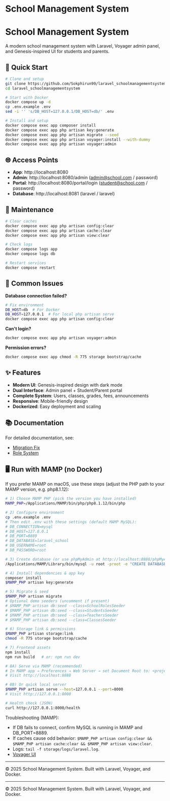 # School Management System

# School Management System

A modern school management system with Laravel, Voyager admin panel, and Genesis-inspired UI for students and parents.

## 🚀 Quick Start

```bash
# Clone and setup
git clone https://github.com/Sokphirun99/laravel_schoolmanagementsystem.git
cd laravel_schoolmanagementsystem

# Start with Docker
docker compose up -d
cp .env.example .env
sed -i '' 's/DB_HOST=127.0.0.1/DB_HOST=db/' .env

# Install and setup
docker compose exec app composer install
docker compose exec app php artisan key:generate
docker compose exec app php artisan migrate --seed
docker compose exec app php artisan voyager:install --with-dummy
docker compose exec app php artisan voyager:admin
```

## 🌐 Access Points

- **App**: http://localhost:8080
- **Admin**: http://localhost:8080/admin (admin@school.com / password)
- **Portal**: http://localhost:8080/portal/login (student@school.com / password)
- **Database**: http://localhost:8081 (laravel / laravel)

## 🔧 Maintenance

```bash
# Clear caches
docker compose exec app php artisan config:clear
docker compose exec app php artisan cache:clear
docker compose exec app php artisan view:clear

# Check logs
docker compose logs app
docker compose logs db

# Restart services
docker compose restart
```

## 🐛 Common Issues

**Database connection failed?**
```bash
# Fix environment
DB_HOST=db  # For Docker
DB_HOST=127.0.0.1  # For local php artisan serve
docker compose exec app php artisan config:clear
```

**Can't login?**
```bash
docker compose exec app php artisan voyager:admin
```

**Permission errors?**
```bash
docker compose exec app chmod -R 775 storage bootstrap/cache
```

## ✨ Features

- **Modern UI**: Genesis-inspired design with dark mode
- **Dual Interface**: Admin panel + Student/Parent portal  
- **Complete System**: Users, classes, grades, fees, announcements
- **Responsive**: Mobile-friendly design
- **Dockerized**: Easy deployment and scaling

## 📚 Documentation

For detailed documentation, see:
- [Migration Fix](MIGRATION-FIX.md)
- [Role System](README-ROLE-SYSTEM.md)

## 🖥️ Run with MAMP (no Docker)

If you prefer MAMP on macOS, use these steps (adjust the PHP path to your MAMP version, e.g. php8.1.12):

```bash
# 1) Choose MAMP PHP (pick the version you have installed)
MAMP_PHP=/Applications/MAMP/bin/php/php8.1.12/bin/php

# 2) Configure environment
cp .env.example .env
# Then edit .env with these settings (default MAMP MySQL):
# DB_CONNECTION=mysql
# DB_HOST=127.0.0.1
# DB_PORT=8889
# DB_DATABASE=laravel_school
# DB_USERNAME=root
# DB_PASSWORD=root

# 3) Create database (or use phpMyAdmin at http://localhost:8888/phpMyAdmin)
/Applications/MAMP/Library/bin/mysql -u root -proot -e "CREATE DATABASE IF NOT EXISTS laravel_school CHARACTER SET utf8mb4 COLLATE utf8mb4_unicode_ci;"

# 4) Install dependencies & app key
composer install
$MAMP_PHP artisan key:generate

# 5) Migrate & seed
$MAMP_PHP artisan migrate
# Optional demo seeders (uncomment if present)
# $MAMP_PHP artisan db:seed --class=SchoolRolesSeeder
# $MAMP_PHP artisan db:seed --class=StudentsSeeder
# $MAMP_PHP artisan db:seed --class=TeachersSeeder
# $MAMP_PHP artisan db:seed --class=ClassesSeeder

# 6) Storage link & permissions
$MAMP_PHP artisan storage:link
chmod -R 775 storage bootstrap/cache

# 7) Frontend assets
npm install
npm run build   # or: npm run dev

# 8A) Serve via MAMP (recommended)
# In MAMP app → Preferences → Web Server → set Document Root to: <project>/public, then restart
# Visit http://localhost:8888

# 8B) Or quick local server
$MAMP_PHP artisan serve --host=127.0.0.1 --port=8000
# Visit http://127.0.0.1:8000

# Health check (JSON)
curl http://127.0.0.1:8000/health
```

Troubleshooting (MAMP):
- If DB fails to connect, confirm MySQL is running in MAMP and DB_PORT=8889.
- If caches cause odd behavior: `$MAMP_PHP artisan config:clear && $MAMP_PHP artisan cache:clear && $MAMP_PHP artisan view:clear`.
- Logs: `tail -f storage/logs/laravel.log`.
- [Voyager UI](README-VOYAGER-UI.md)

---

© 2025 School Management System. Built with Laravel, Voyager, and Docker.

---

© 2025 School Management System. Built with Laravel, Voyager, and Docker.
